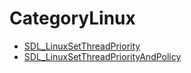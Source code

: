 # CategoryLinux

<!-- BEGIN CATEGORY LIST -->
- [SDL_LinuxSetThreadPriority](SDL_LinuxSetThreadPriority)
- [SDL_LinuxSetThreadPriorityAndPolicy](SDL_LinuxSetThreadPriorityAndPolicy)
<!-- END CATEGORY LIST -->


